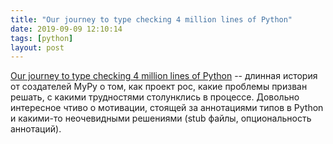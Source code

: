 ```yaml
---
title: "Our journey to type checking 4 million lines of Python"
date: 2019-09-09 12:10:14
tags: [python]
layout: post
---
```


[Our journey to type checking 4 million lines of Python](https://blogs.dropbox.com/tech/2019/09/our-journey-to-type-checking-4-million-lines-of-python/) -- длинная история от создателей MyPy о том, как проект рос, какие проблемы призван решать, с какими трудностями столунклись в процессе. Довольно интересное чтиво о мотивации, стоящей за аннотациями типов в Python и какими-то неочевидными решениями (stub файлы, опциональность аннотаций).
